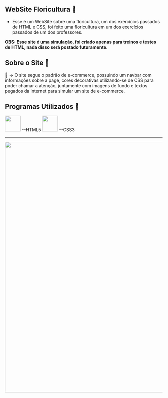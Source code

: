 ## WebSite Floricultura 💐

- Esse é um WebSite sobre uma floricultura, um dos exercícios passados de HTML e CSS, foi feito uma floricultura em um dos exercícios passados de um dos professores.

<p><strong>OBS: Esse site é uma simulação, foi criado apenas para treinos e testes de HTML, nada disso será postado futuramente.</strong></p>

## Sobre o Site 💐

🌺 -> O site segue o padrão de e-commerce, possuindo um navbar com informações sobre a page, cores decorativas utilizando-se de CSS para poder chamar a atenção, juntamente com imagens de fundo e textos pegados da internet para simular um site de e-commerce.

## Programas Utilizados 💐

<img width="50px" src="https://cdn.jsdelivr.net/gh/devicons/devicon/icons/html5/html5-original-wordmark.svg"> --HTML5 <img width="50px" src="https://cdn.jsdelivr.net/gh/devicons/devicon/icons/css3/css3-original-wordmark.svg"> --CSS3
<hr>
<img width="800px" src="https://wallpapercave.com/wp/wp6930014.jpg">
